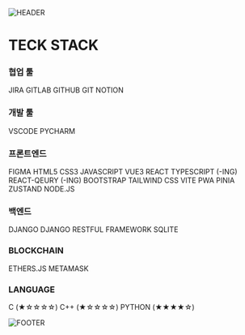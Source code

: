 ![HEADER](https://capsule-render.vercel.app/api?type=waving&height=300&color=0:d2bae5,100:b6c5e8&text=Hello,%20World!&fontColor=f5f5f5&desc=I'm%20GYU%2YEONG&descAlignY=65&descAlign=65&descSize=25)

# TECK STACK

### 협업 툴
JIRA
GITLAB
GITHUB
GIT
NOTION

### 개발 툴
VSCODE
PYCHARM

### 프론트엔드
FIGMA
HTML5
CSS3
JAVASCRIPT
VUE3
REACT
TYPESCRIPT (-ING)
REACT-QEURY (-ING)
BOOTSTRAP
TAILWIND CSS
VITE
PWA
PINIA
ZUSTAND
NODE.JS

### 백엔드
DJANGO
DJANGO RESTFUL FRAMEWORK
SQLITE

### BLOCKCHAIN
ETHERS.JS
METAMASK

### LANGUAGE
C (★☆☆☆☆)
C++ (★☆☆☆☆)
PYTHON (★★★★☆)


![FOOTER](https://capsule-render.vercel.app/api?type=waving&height=150&color=0:d2bae5,100:b6c5e8&fontColor=f5f5f5&descAlignY=65&descAlign=65&descSize=25&section=footer)
